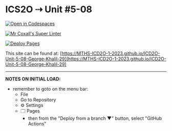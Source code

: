 # ICS2O ⇢ Unit #5-08

[![Open in Codespaces](https://classroom.github.com/assets/launch-codespace-7f7980b617ed060a017424585567c406b6ee15c891e84e1186181d67ecf80aa0.svg)](https://classroom.github.com/open-in-codespaces?assignment_repo_id=15033354)

[![Mr Coxall's Super Linter](https://github.com/MTHS-ICD2O-1-2023/ICD2O-Unit-5-08-George-Khalil-29/workflows/Mr%20Coxall's%20Super%20Linter/badge.svg)](https://github.com/MTHS-ICD2O-1-2023/ICD2O-Unit-5-08-George-Khalil-29/actions)

[![Deploy Pages](https://github.com/MTHS-ICD2O-1-2023/ICD2O-Unit-5-08-George-Khalil-29/workflows/Deploy%20Pages/badge.svg)](https://github.com/MTHS-ICD2O-1-2023/ICD2O-Unit-5-08-George-Khalil-29/actions)

This site can be found at: [https://MTHS-ICD2O-1-2023.github.io/ICD2O-Unit-5-08-George-Khalil-29](https://MTHS-ICD2O-1-2023.github.io/ICD2O-Unit-5-08-George-Khalil-29)

---

**NOTES ON INITIAL LOAD:**
- remember to goto on the menu bar:
  - File
  - Go to Repository
  - ⚙ Settings
  - 🗔 Pages
    - then from the "Deploy from a branch ▼" button, select "GitHub Actions"
